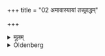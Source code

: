 +++
title = "02 अमावास्यायां तच्छ्राद्धम्"

+++

<details><summary>मूलम्</summary>

अमावास्यायां तच्छ्राद्धम् २
</details>

<details><summary>Oldenberg</summary>

2. This is a Śrāddha offered on the day of the new moon.
</details>
